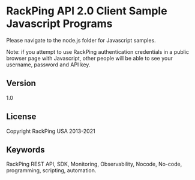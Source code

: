 # RackPing API 2.0 Client Sample Javascript Programs

Please navigate to the node.js folder for Javascript samples.

Note: if you attempt to use RackPing authentication credentials in a public browser page with Javascript, other people will be able to see your username, password and API key.

## Version

1.0

## License

Copyright RackPing USA 2013-2021

## Keywords

RackPing REST API, SDK, Monitoring, Observability, Nocode, No-code, programming, scripting, automation.

